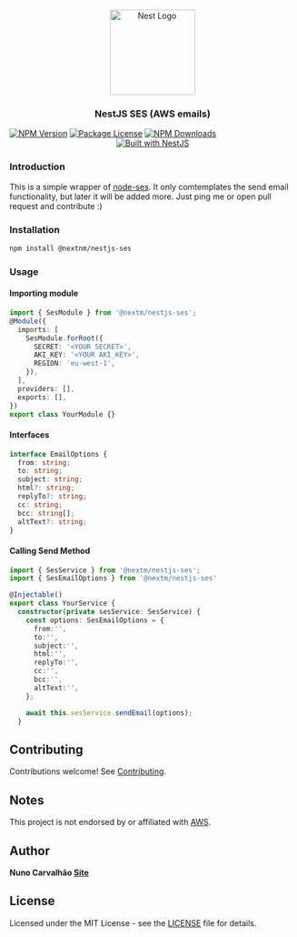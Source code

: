 <h1 align="center"></h1>

<div align="center">
  <a href="http://nestjs.com/" target="_blank">
    <img src="https://nestjs.com/img/logo_text.svg" width="150" alt="Nest Logo" />
  </a>
</div>

<h3 align="center">NestJS SES (AWS emails)</h3>
<a href="https://www.npmjs.com/package/@nextnm/nestjs-ses"><img src="https://img.shields.io/npm/v/@nextnm/nestjs-ses.svg" alt="NPM Version" /></a>
<a href="https://www.npmjs.com/@nextnm/nestjs-ses"><img src="https://img.shields.io/npm/l/@nextnm/nestjs-ses.svg" alt="Package License" /></a>
<a href="https://www.npmjs.com/@nextnm/nestjs-ses"><img src="https://img.shields.io/npm/dm/@nextnm/nestjs-ses.svg" alt="NPM Downloads" /></a>

<div align="center">
  <a href="https://nestjs.com" target="_blank">
    <img src="https://img.shields.io/badge/built%20with-NestJs-red.svg" alt="Built with NestJS">
  </a>
</div>

### Introduction

This is a simple wrapper of [node-ses](https://www.npmjs.com/package/node-ses).
It only comtemplates the send email functionality, but later it will be added more. Just ping me or open pull request and contribute :)

### Installation

```bash
npm install @nextnm/nestjs-ses
```

### Usage

#### Importing module

```typescript
import { SesModule } from '@nextm/nestjs-ses';
@Module({
  imports: [
    SesModule.forRoot({
      SECRET: '<YOUR SECRET>',
      AKI_KEY: '<YOUR AKI_KEY>',
      REGION: 'eu-west-1',
    }),
  ],
  providers: [],
  exports: [],
})
export class YourModule {}
```

#### Interfaces

```typescript
interface EmailOptions {
  from: string;
  to: string;
  subject: string;
  html?: string;
  replyTo?: string;
  cc: string;
  bcc: string[];
  altText?: string;
}
```

#### Calling Send Method

```typescript
import { SesService } from '@nextm/nestjs-ses';
import { SesEmailOptions } from '@nextm/nestjs-ses'

@Injectable()
export class YourService {
  constructor(private sesService: SesService) {
    const options: SesEmailOptions = {
      from:'',
      to:'',
      subject:'',
      html:'',
      replyTo:'',
      cc:'',
      bcc:'',
      altText:'',
    };

    await this.sesService.sendEmail(options);
  }
```

<!-- ## Change Log

See [Changelog](CHANGELOG.md) for more information. -->

## Contributing

Contributions welcome! See [Contributing](CONTRIBUTING.md).

## Notes

This project is not endorsed by or affiliated with [AWS](https://aws.amazon.com).

## Author

**Nuno Carvalhão [Site](https://nunocarvalhao.com)**

## License

Licensed under the MIT License - see the [LICENSE](LICENSE) file for details.
